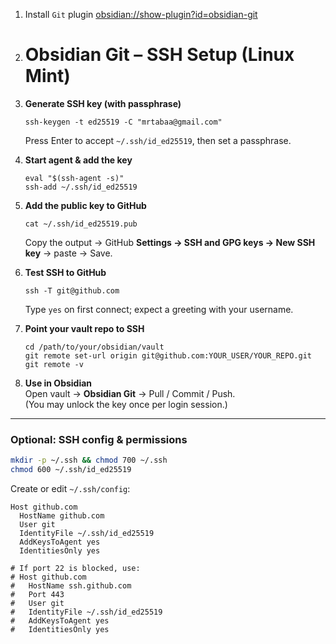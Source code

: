 1. Install `Git` plugin [obsidian://show-plugin?id=obsidian-git](obsidian://show-plugin?id=obsidian-git)
2. # Obsidian Git – SSH Setup (Linux Mint)

3. **Generate SSH key (with passphrase)**
    
    ```
    ssh-keygen -t ed25519 -C "mrtabaa@gmail.com"
    ```
    
    Press Enter to accept `~/.ssh/id_ed25519`, then set a passphrase.
    
4. **Start agent & add the key**
    
    ```
    eval "$(ssh-agent -s)"
    ssh-add ~/.ssh/id_ed25519
    ```
    
5. **Add the public key to GitHub**
    
    ```
    cat ~/.ssh/id_ed25519.pub
    ```
    
    Copy the output → GitHub **Settings → SSH and GPG keys → New SSH key** → paste → Save.
    
6. **Test SSH to GitHub**
    
    ```
    ssh -T git@github.com
    ```
    
    Type `yes` on first connect; expect a greeting with your username.
    
7. **Point your vault repo to SSH**
    
    ```
    cd /path/to/your/obsidian/vault
    git remote set-url origin git@github.com:YOUR_USER/YOUR_REPO.git
    git remote -v
    ```
    
8. **Use in Obsidian**  
    Open vault → **Obsidian Git** → Pull / Commit / Push.  
    (You may unlock the key once per login session.)
    

---

### Optional: SSH config & permissions

```bash
mkdir -p ~/.ssh && chmod 700 ~/.ssh
chmod 600 ~/.ssh/id_ed25519
```

Create or edit `~/.ssh/config`:

```
Host github.com
  HostName github.com
  User git
  IdentityFile ~/.ssh/id_ed25519
  AddKeysToAgent yes
  IdentitiesOnly yes

# If port 22 is blocked, use:
# Host github.com
#   HostName ssh.github.com
#   Port 443
#   User git
#   IdentityFile ~/.ssh/id_ed25519
#   AddKeysToAgent yes
#   IdentitiesOnly yes
```
